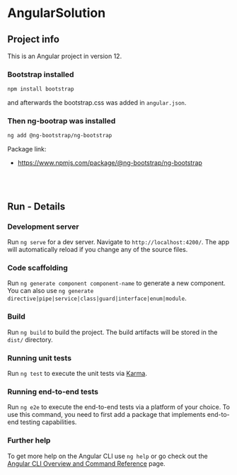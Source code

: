 # AngularSolution

## Project info

This is an Angular project in version 12.

### Bootstrap installed

```bash
npm install bootstrap
```

and afterwards the bootstrap.css was added in `angular.json`.

### Then ng-bootrap was installed

```bash
ng add @ng-bootstrap/ng-bootstrap
```
Package link:

* https://www.npmjs.com/package/@ng-bootstrap/ng-bootstrap

<br><br>

## Run - Details

### Development server

Run `ng serve` for a dev server. Navigate to `http://localhost:4200/`. The app will automatically reload if you change any of the source files.

### Code scaffolding

Run `ng generate component component-name` to generate a new component. You can also use `ng generate directive|pipe|service|class|guard|interface|enum|module`.

### Build

Run `ng build` to build the project. The build artifacts will be stored in the `dist/` directory.

### Running unit tests

Run `ng test` to execute the unit tests via [Karma](https://karma-runner.github.io).

### Running end-to-end tests

Run `ng e2e` to execute the end-to-end tests via a platform of your choice. To use this command, you need to first add a package that implements end-to-end testing capabilities.

### Further help

To get more help on the Angular CLI use `ng help` or go check out the [Angular CLI Overview and Command Reference](https://angular.io/cli) page.
